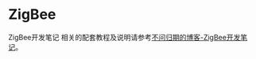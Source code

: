 # ZigBee
ZigBee开发笔记
相关的配套教程及说明请参考[不问归期的博客-ZigBee开发笔记](http://blog.csdn.net/column/details/18428.html)。
